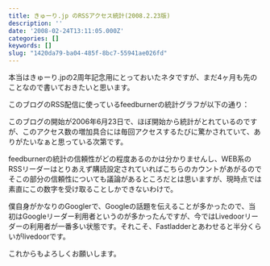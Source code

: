 ```yaml
---
title: きゅーり.jp のRSSアクセス統計(2008.2.23版)
description: ''
date: '2008-02-24T13:11:05.000Z'
categories: []
keywords: []
slug: "1420da79-ba04-485f-8bc7-55941ae026fd"
---
```

本当はきゅーり.jpの2周年記念用にとっておいたネタですが、まだ4ヶ月も先のことなので書いておきたいと思います。

このブログのRSS配信に使っているfeedburnerの統計グラフが以下の通り：

このブログの開始が2006年6月23日で、ほぼ開始から統計がとれているのですが、このアクセス数の増加具合には毎回アクセスするたびに驚かされていて、ありがたいなぁと思っている次第です。

feedburnerの統計の信頼性がどの程度あるのかは分かりませんし、WEB系のRSSリーダーはとりあえず購読設定されていればこちらのカウントがあがるのでそこの部分の信頼性についても議論があるところだとは思いますが、現時点では素直にこの数字を受け取ることしかできないわけで。

僕自身がかなりのGooglerで、Googleの話題を伝えることが多かったので、当初はGoogleリーダー利用者というのが多かったんですが、今ではLivedoorリーダーの利用者が一番多い状態です。それこそ、Fastladderとあわせると半分くらいがlivedoorです。

これからもよろしくお願いします。